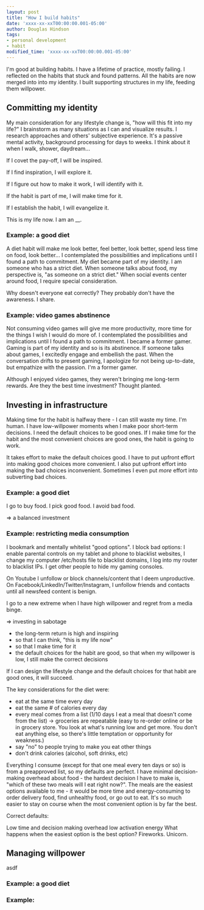 ```yaml
---
layout: post
title: "How I build habits"
date: 'xxxx-xx-xxT00:00:00.001-05:00'
author: Douglas Hindson
tags: 
- personal development
- habit
modified_time: 'xxxx-xx-xxT00:00:00.001-05:00'
---
```


I'm good at building habits. I have a lifetime of practice, mostly failing. I reflected on the habits that stuck and found patterns. All the habits are now merged into into my identity. I built supporting structures in my life, feeding them willpower.

## Committing my identity

My main consideration for any lifestyle change is, "how will this fit into my life?" I brainstorm as many situations as I can and visualize results. I research approaches and others' subjective experience. It's a passive mental activity, background processing for days to weeks. I think about it when I walk, shower, daydream...

If I covet the pay-off, I will be inspired.

If I find inspiration, I will explore it.

If I figure out how to make it work, I will identify with it.

If the habit is part of me, I will make time for it.

If I establish the habit, I will evangelize it.

This is my life now. I am an __.

### Example: a good diet

A diet habit will make me look better, feel better, look better, spend less time on food, look better... I contemplated the possibilities and implications until I found a path to commitment. My diet became part of my identity. I am someone who has a strict diet. When someone talks about food, my perspective is, "as someone on a strict diet." When social events center around food, I require special consideration.

Why doesn't everyone eat correctly? They probably don't have the awareness. I share.

### Example: video games abstinence

Not consuming video games will give me more productivity, more time for the things I wish I would do more of. I contemplated the possibilities and implications until I found a path to commitment. I became a former gamer. Gaming is part of my identity and so is its abstinence. If someone talks about games, I excitedly engage and embellish the past. When the conversation drifts to present gaming, I apologize for not being up-to-date, but empathize with the passion. I'm a former gamer.

Although I enjoyed video games, they weren't bringing me long-term rewards. Are they the best time investment? Thought planted.

## Investing in infrastructure

Making time for the habit is halfway there - I can still waste my time. I'm human. I have low-willpower moments when I make poor short-term decisions. I need the default choices to be good ones. If I make time for the habit and the most convenient choices are good ones, the habit is going to work.

It takes effort to make the default choices good. I have to put upfront effort into making good choices more convenient. I also put upfront effort into making the bad choices inconvenient. Sometimes I even put *more* effort into subverting bad choices.

### Example: a good diet

I go to buy food. I pick good food. I avoid bad food.

=> a balanced investment

### Example: restricting media consumption

I bookmark and mentally whitelist "good options". I block bad options: I enable parental controls on my tablet and phone to blacklist websites, I change my computer /etc/hosts file to blacklist domains, I log into my router to blacklist IPs. I get other people to hide my gaming consoles. 

On Youtube I unfollow or block channels/content that I deem unproductive. On Facebook/LinkedIn/Twitter/Instagram, I unfollow friends and contacts until all newsfeed content is benign.

I go to a new extreme when I have high willpower and regret from a media binge.

=> investing in sabotage

- the long-term return is high and inspiring
- so that I can think, "this is my life now"
- so that I make time for it
- the default choices for the habit are good, so that when my willpower is low, I still make the correct decisions


If I can design the lifestyle change and the default choices for that habit are good ones, it will succeed.

The key considerations for the diet were:
- eat at the same time every day
- eat the same # of calories every day
- every meal comes from a list (1/10 days I eat a meal that doesn't come from the list)
-> groceries are repeatable (easy to re-order online or be in grocery store. You look at what's running low and get more. You don't eat anything else, so there's little temptation or opportunity for weakness.)
- say "no" to people trying to make you eat other things
- don't drink calories (alcohol, soft drinks, etc)

Everything I consume (except for that one meal every ten days or so) is from a preapproved list, so my defaults are perfect. I have minimal decision-making overhead about food - the hardest decision I have to make is, "which of these two meals will I eat right now?". The meals are the easiest options available to me - it would be more time and energy-consuming to order delivery food, find unhealthy food, or go out to eat. It's so much easier to stay on course when the most convenient option is by far the best.

Correct defaults:

Low time and decision making overhead
low activation energy
What happens when the easiest option is the best option? Fireworks. Unicorn.

## Managing willpower

asdf

### Example: a good diet


### Example: 
